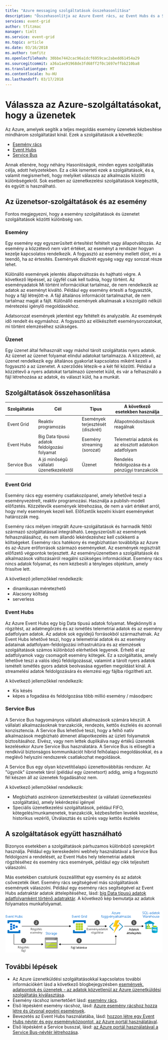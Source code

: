 ```yaml
---
title: "Azure messaging szolgáltatások összehasonlítása"
description: "Összehasonlítja az Azure Event rács, az Event Hubs és a Service Bus. Azt javasolja, hogy melyik szolgáltatás különböző helyzetek kezelésére."
services: event-grid
author: tfitzmac
manager: timlt
ms.service: event-grid
ms.topic: article
ms.date: 03/16/2018
ms.author: tomfitz
ms.openlocfilehash: 30bbe7442cac96a1dcf6959cac2abedd61454a29
ms.sourcegitcommit: a36a1ae91968de3fd68ff2f0c1697effbb210ba8
ms.translationtype: MT
ms.contentlocale: hu-HU
ms.lasthandoff: 03/17/2018
---
```

# <a name="choose-between-azure-services-that-deliver-messages"></a>Válassza az Azure-szolgáltatásokat, hogy a üzenetek

Az Azure, amelyek segítik a teljes megoldás esemény üzenetek kézbesítése mindhárom szolgáltatást kínál. Ezek a szolgáltatások a következők:

* [Esemény rács](/azure/event-grid/)
* [Event Hubs](/azure/event-hubs/)
* [Service Bus](/azure/service-bus-messaging/)

Annak ellenére, hogy néhány Hasonlóságok, minden egyes szolgáltatás célja, adott helyzetekben. Ez a cikk ismerteti ezek a szolgáltatások, és a, valamit megismerheti, hogy melyiket válassza az alkalmazás közötti különbségekről. Sok esetben az üzenetkezelési szolgáltatások kiegészítik, és együtt is használható.

## <a name="event-vs-message-services"></a>Az üzenetsor-szolgáltatások és az esemény

Fontos megjegyezni, hogy a esemény szolgáltatások és üzenetet szolgáltatások közötti különbség van.

### <a name="event"></a>Esemény

Egy esemény egy egyszerűsített értesítést feltételt vagy állapotváltozás. Az esemény a közzétevő nem várt értéket, az eseményt a rendszer hogyan kezelje kapcsolatos rendelkezik. A fogyasztó az esemény mellett dönt, mi a teendő, ha az értesítés. Események diszkrét egység vagy egy sorozat része lehet.

Különálló események jelentés állapotváltozás és hajtható végre. A következő lépéssel, az ügyfél csak kell tudnia, hogy történt. Az eseményadatok Mi történt információkat tartalmaz, de nem rendelkezik az adatok az eseményt kiváltó. Például egy esemény értesíti a fogyasztók, hogy a fájl létrejött-e. A fájl általános információt tartalmazhat, de nem tartalmaz magát a fájlt. Különálló események alkalmasak a kiszolgáló nélküli méretezési igénylő megoldásokhoz.

Adatsorozat események jelentést egy feltételt és analyzable. Az események idő rendelt és egymáshoz. A fogyasztó az előkészített eseménysorozatokat, mi történt elemzéséhez szükséges.

### <a name="message"></a>Üzenet

Egy üzenet által felhasznált vagy máshol tárolt szolgáltatás nyers adatok. Az üzenet az üzenet folyamat elindul adatokat tartalmazza. A közzétevő, az üzenet rendelkezik egy általános gyakorlat kapcsolatos miként kezeli a fogyasztó a az üzenetet. A szerződés létezik-e a két fél közötti. Például a közzétevő a nyers adatokat tartalmazó üzenetet küld, és vár a felhasználó a fájl létrehozása az adatok, és választ küld, ha a munkát.

## <a name="comparison-of-services"></a>Szolgáltatások összehasonlítása

| Szolgáltatás | Cél | Típus | A következő esetekben használja |
| ------- | ------- | ---- | ----------- |
| Event Grid | Reaktív programozás | Események terjesztését (diszkrét) | Állapotmódosítások reagálnak |
| Event Hubs | Big Data típusú adatok feldolgozási folyamat | Esemény streaming (sorozat) | Telemetriai adatok és az elosztott adatokon adatfolyam |
| Service Bus | A jó minőségű vállalati üzenetkezeléstől | Üzenet | Rendelés feldolgozása és a pénzügyi tranzakciók |

### <a name="event-grid"></a>Event Grid

Esemény rács egy esemény csatlakozópanel, amely lehetővé teszi a eseményvezérelt, reaktív programozási. Használja a publish-modell előfizetés. Közzétevők események létrehozása, de nem a várt értéket arról, hogy mely események kezeli kell. Előfizetők kezelni kívánt eseményeket határozzák meg.

Esemény rács mélyen integrált Azure-szolgáltatások és harmadik féltől származó szolgáltatással integrálható. Leegyszerűsíti az események felhasználásához, és nem állandó lekérdezéshez kell csökkenti a költségeket. Esemény rács hatékony és megbízhatóan továbbítja az Azure és az-Azure erőforrások származó eseményeket. Az események regisztrált előfizető végpontok terjesztett. Az eseményüzenetben a szolgáltatások és alkalmazások változásairól reagálni szükséges információkat. Esemény rács nincs adatok folyamat, és nem kézbesíti a tényleges objektum, amely frissítve lett.

A következő jellemzőkkel rendelkezik:

* dinamikusan méretezhető
* Alacsony költség
* serverless

### <a name="event-hubs"></a>Event Hubs

Az Azure Event Hubs egy big Data típusú adatok folyamat. Megkönnyíti a rögzítést, az adatmegőrzés és az ismétlés telemetriai adatok és az esemény adatfolyam adatok. Az adatok sok egyidejű forrásokból származhatnak. Az Event Hubs lehetővé teszi, hogy a telemetriai adatok és az esemény adatainak adatfolyam-feldolgozási infrastruktúra és az elemzések szolgáltatások számos különböző elérhetőek legyenek. Érhető el az adatfolyamok vagy csomagolt esemény kötegek. Ez a szolgáltatás, amely lehetővé teszi a valós idejű feldolgozással, valamint a tárolt nyers adatok ismételt ismétlés gyors adatok beolvasása egyetlen megoldást kínál. A streamelési adatok feldolgozására és elemzési egy fájlba rögzítheti azt.

A következő jellemzőkkel rendelkezik:

* Kis késés
* képes a fogadása és feldolgozása több millió esemény / másodperc

### <a name="service-bus"></a>Service Bus

A Service Bus hagyományos vállalati alkalmazások számára készült. A vállalati alkalmazásoknak tranzakciók, rendezés, kettős észlelés és azonnali konzisztencia. A Service Bus lehetővé teszi, hogy a felhő natív alkalmazások megbízható átmenet állapotkezelés az üzleti folyamatok biztosításához. Elvész, vagy nem lettek duplikálva nagy értékű üzenetek kezelésekor Azure Service Bus használatára. A Service Bus is elősegíti a rendkívül biztonságos kommunikációt hibrid felhőalapú megoldásokkal, és a meglévő helyszíni rendszerek csatlakozhat megoldások.

A Service Bus egy olyan közvetítőalapú üzenettovábbítás rendszer. Az "ügynök" üzenetek tárol (például egy üzenetsort) addig, amíg a fogyasztó fél készen áll az üzenetek fogadásához nem.

A következő jellemzőkkel rendelkezik:

* Megbízható aszinkron üzenetkézbesítést (a vállalati üzenetkezelési szolgáltatás), amely lekérdezési igényel
* Speciális üzenetkezelési szolgáltatások, például FIFO, kötegelés/munkamenetek, tranzakciók, kézbesítetlen levelek kezelése, historikus vezérlő, Útválasztás és szűrés vagy kettős észlelés

## <a name="use-the-services-together"></a>A szolgáltatások együtt használható

Bizonyos esetekben a szolgáltatások párhuzamos különböző szerepkört használja. Például egy kereskedelmi webhely használatával a Service Bus feldolgozni a rendelését, az Event Hubs hely telemetriai adatok rögzítéséhez és esemény rács események, például egy cikk teljesített válaszolni.

Más esetekben csatolunk összeállíthat egy esemény és az adatok csővezeték őket. Esemény rács segítségével más szolgáltatások események válaszolni. Például egy esemény rács segítségével az Event Hubs adatraktár adatok áttelepítéséhez, lásd: [big Data típusú adatok adatfolyamként történő adatraktár](event-grid-event-hubs-integration.md). A következő kép bemutatja az adatok folyamatos munkafolyamat.

![Az adatfolyam adatok áttekintése](./media/compare-messaging-services/overview.png)

## <a name="next-steps"></a>További lépések

* Az Azure üzenetküldési szolgáltatásokkal kapcsolatos további információkért lásd a következő blogbejegyzésben [események, adatpontok és üzenetek - az adatok közvetlenül az Azure üzenetküldési szolgáltatás kiválasztása](https://azure.microsoft.com/blog/events-data-points-and-messages-choosing-the-right-azure-messaging-service-for-your-data/).
* Esemény rácshoz ismertetőért lásd: [esemény rács](overview.md).
* Első lépésként esemény rácshoz, lásd: [Azure esemény rácshoz hozza létre és útvonal egyéni események](custom-event-quickstart.md).
* Bevezetés az Event Hubs használatába, lásd: [hozzon létre egy Event Hubs névtér és egy eseményközpontot, az Azure portál használatával](../event-hubs/event-hubs-create.md).
* Első lépésként a Service busszal, lásd: [az Azure portál használatával a Service Bus-névtér létrehozása](../service-bus-messaging/service-bus-create-namespace-portal.md).